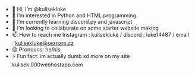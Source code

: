 - 👋 Hi, I’m @kulisekluke
- 👀 I’m interested in Python and HTML programming
- 🌱 I’m currently learning discord.py and javascript
- 💞️ I’m looking to collaborate on some starter website making
- 📫 How to reach me  Instagram : kulisekluke / discord : luke14487 / email : kulisekluke@seznam.cz
- 😄 Pronouns: he/his
- ⚡ Fun fact: im actually dumb xd more on my site kulisek.000webhostapp.com

<!---
kulisekluke/kulisekluke is a ✨ special ✨ repository because its `README.md` (this file) appears on your GitHub profile.
You can click the Preview link to take a look at your changes.
--->
